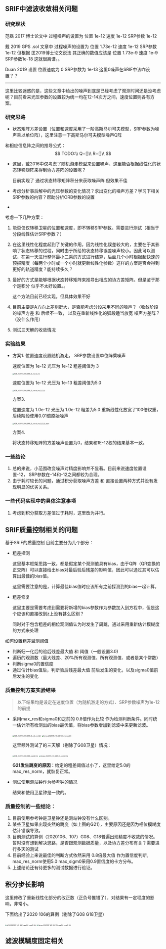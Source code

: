 ## SRIF中滤波收敛相关问题

### 研究现状

范磊 2017 博士论文中  过程噪声的设置为 位置 1e-12 速度 1e-12 SRP参数 1e-12

戴 2019 GPS .sol 文章中 过程噪声的设置为 位置 1.73e-12 速度 1e-12 SRP参数 1e-12 但根据 匡2019博士论文说法 其正确的数值应该是  位置 1.73e-9 速度 1e-9 SRP参数1e-18 这就很离谱。。

Duan 2019 设置 位置速度为 0  SRP参数为 1e-13  这里0噪声在SRIF中该咋设置？？

------

这里比较迷惑的是，这些文章中给出的噪声到底是已经考虑了观测时间还是没考虑呢？目前看来光压参数的设置较为统一均在12-14次方之间，速度位置则各有方案。



### 研究思路

* 状态矩阵方差设置（位置和速度采用了一阶高斯马尔可夫模型，SRP参数为噪声乘以单位阵），这里注意一下高斯马尔可夫模型噪声Q阵

和相应信息阵之间的推导公式：
$$
TODO:\\
Q=[]\\
R=[]\\
$$

* 这里，戴2016中仅考虑了随机游走模型来设置噪声，这里能否根据线性化的状态转移矩阵来得到协方差阵的设置呢？

  目前实现了 通过状态转移矩阵积分来获取噪声阵 但效果不佳

* 考虑分析事后解中的光压参数的变化情况？求出变化的噪声方差？学习下相关SRP参数的内容？帮助分析ORB参数的设置

* 

考虑一下几种方案：

1. 能否仅仅转移卫星的位置和速度，即不转移SRP参数。需要进行测试（相当于分段线性估计SRP参数？）

2. 在这里线性化程度起到了关键的作用，因为线性化误差较大的，主要在于其影响了状态转移的过程，同时由于所给的状态转移误差噪声较小。因此可以测试，在第一天进行整体最小二乘的方式进行结算，后面几个小时根据超快速的预报精度（每两个小时或一个小时就更新线性化参数）这样的方案是否会得到更好的轨道精度？能持续多久？

3. 最好的方式是能够根据状态转移矩阵来推导出相应的协方差矩阵。但是鉴于那个是积分 似乎不太好设置。。

   这个方法目前已经实现，但具体效果不好

4. 目前主要是A方向上差别挺大，是否能考虑分段采用不同的噪声？（收敛阶段的噪声方差 和 后续不一致， 以及在重新线性化的弧段适当放宽 噪声方差阵？（没什么作用）

5. 测试三天解的收敛情况



### 实验结果

* 方案1. 位置速度设置随机游走， SRP参数设置单位阵乘噪声

  速度位置为 1e-12 光压为 1e-12  粗差阈值为 3

  <img src="D:\work\GNSS\实时滤波轨道\result_rtpod\ACR_2020105_140_SRIF_OI_check_orb.png" alt="ACR_2020105_140_SRIF_OI_check_orb" style="zoom: 33%;" />

  

  速度位置为 1e-12 光压为 1e-13 粗差阈值为5.0

  <img src="D:\work\GNSS\实时滤波轨道\result_rtpod\ACR_2020105_140_SRIF_OI_check_orb_12_13_5.png" alt="ACR_2020105_140_SRIF_OI_check_orb_12_13_5" style="zoom: 33%;" />

  方案3. 

  位置速度为 1.0e-12 光压为 1.0e-12 粗差为5.0  重新线性化放宽了100倍权重， 后续阶段使用0.01倍原始噪声

  <img src="D:\work\GNSS\实时滤波轨道\result_rtpod\ACR_2020105_140_SRIF_OI_check_orb_12_12_5_duan.png" alt="ACR_2020105_140_SRIF_OI_check_orb_12_12_5_duan" style="zoom:33%;" />

  方案4.
  
  将状态转移矩阵的方差噪声设置为0，结果和1E-12权的结果基本一致。

### 一些结论

1. 总的来说，小范围改变噪声对精度影响并不显著。目前来说速度位置设置-12， SRP参数在-14和-12之间都较为合理。
2. 由于耗时较长的问题，通过积分获取噪声方差 和 直接设置两种方式并没有发现明显的优劣关系。

### 一些代码实现中的具体注意事项

1. 考虑到积分获取方差值过于耗时，这里改为并行。

## SRIF质量控制相关的问题

基于SRIF的质量控制 目前主要分为几个部分：

* 粗差探测

  这里基本框架思路一致，都是假定某个观测值具有bias，由于Q阵（QR变换的正交阵）可以直接给出bias对最后验后残差的影响值，因此可以通过其可以估算出最佳的bias值。

  这里需要注意的是，计算最佳bias值时应该所有之前探测到的bias一起计算，

* 粗差修复

  这里主要是需要考虑到需要将新增的bias参数作为参数加入到方程中，但是这个应该和直接改到z上没有甚么区别？

  同时对于包含粗差的相位观测值认为时发生了周跳，通过采用重新估计模糊度的方式来处理

如何设置粗差监测阈值

* 判断归一化后的验后残差最大值 和 阈值（一般设置3.0)
* 遍历的观测数（最大残差、20%所有观测值、所有观测值、或者是某个常数）
* 判断sigma0的置信度
* 通过估计bias值后，判断验后残差最大值 前后发生的变化，以及sigma0值前后发生的变化

### 质量控制方案实验结果

> 以下结果均是设定在速度位置（为随机游走的方式）、SRP参数噪声为1e-12的前提

* 采用max_res和sigma0和之前的 0.8倍作为比较 作为检测判断条件。同时统一估计所有检测出的bias最优值，将bias参数增加到滤波中来更新滤波。

  <img src="D:\work\GNSS\实时滤波轨道\result_rtpod\ACR_2020105_140_SRIF_OI_orb_newQC.png" alt="ACR_2020105_140_SRIF_OI_orb_newQC" style="zoom:33%;" />

  <img src="D:\work\GNSS\实时滤波轨道\result_rtpod\Series_2020105_140_SRIF_OI_orb_newQC.png" alt="Series_2020105_140_SRIF_OI_orb_newQC" style="zoom:33%;" />

  这里额外测试了的三天解（剔除了G08卫星）情况：

  <img src="D:\work\GNSS\实时滤波轨道\result_rtpod\ACR_2020105_140_SRIF_newQC_3d.png" alt="ACR_2020105_140_SRIF_newQC_3d" style="zoom:33%;" />

  <img src="D:\work\GNSS\实时滤波轨道\result_rtpod\Series_2020105_140_SRIF_OI_newQC_3d.png" alt="Series_2020105_140_SRIF_OI_newQC_3d" style="zoom:33%;" />

  **G21发生跳变的原因**：给定的粗差阈值过小了，这里给定5.0的max_res_norm，就恢复正常。

* 测试使用测站钟作为参考钟的情况

  结果和使用卫星钟是一致的。

### 质量控制的一些结论：

1. 目前使用参考钟是卫星钟还是测站钟没有什么区别。
2. 某些卫星如果出现突然的跳变（如上图的G21），主要原因还是因为相位模糊度估计错误导致。
3. 目前测试的算例（2020106、107）G08、G18普遍出现精度不收敛的情况。暂时没有想到解决思路，是否跟观测数据质量，以及协方差分布有关？需要进行多天的测试
4. 目前经验上来说最佳的判断方式依然采用 0.8倍最大值 作为置信度判断，max_res_norm使用5.0 max_sigm0采用0.9置信度的卡方分布。
5. 上述结论还有待更多的测试数据进行验证。

## 积分步长影响

这里修改了重新线性化部分的改正数（正负号推错了），对结果有一定程度的影响，非常小。

下面给出了2020 106的算例（剔除了G08 G18卫星）

<img src="D:\work\GNSS\实时滤波轨道\result_rtpod\ACR_2020105_140_SRIF_newQC_newOI_3d.png" alt="ACR_2020105_140_SRIF_newQC_newOI_3d" style="zoom:33%;" />

<img src="D:\work\GNSS\实时滤波轨道\result_rtpod\Series_2020105_140_SRIF_OI_newQC_newOI_3d.png" alt="Series_2020105_140_SRIF_OI_newQC_newOI_3d" style="zoom:33%;" />





## 滤波模糊度固定相关

